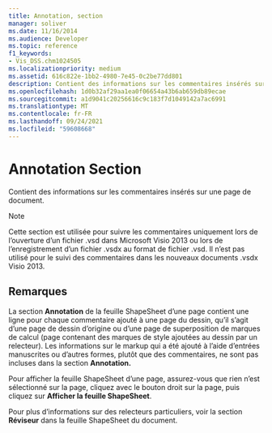 ```yaml
---
title: Annotation, section
manager: soliver
ms.date: 11/16/2014
ms.audience: Developer
ms.topic: reference
f1_keywords:
- Vis_DSS.chm1024505
ms.localizationpriority: medium
ms.assetid: 616c822e-1bb2-4980-7e45-0c2be77dd801
description: Contient des informations sur les commentaires insérés sur une page de document.
ms.openlocfilehash: 1d0b32af29aa1ea0f06654a43b6ab659db89ecae
ms.sourcegitcommit: a1d9041c20256616c9c183f7d1049142a7ac6991
ms.translationtype: MT
ms.contentlocale: fr-FR
ms.lasthandoff: 09/24/2021
ms.locfileid: "59608668"
---
```

# <a name="annotation-section"></a>Annotation Section

Contient des informations sur les commentaires insérés sur une page de document. 
  
> [!NOTE]
> Cette section est utilisée pour suivre les commentaires uniquement lors de l’ouverture d’un fichier .vsd dans Microsoft Visio 2013 ou lors de l’enregistrement d’un fichier .vsdx au format de fichier .vsd. Il n’est pas utilisé pour le suivi des commentaires dans les nouveaux documents .vsdx Visio 2013. 
  
## <a name="remarks"></a>Remarques

La section **Annotation** de la feuille ShapeSheet d’une page contient une ligne pour chaque commentaire ajouté à une page du dessin, qu’il s’agit d’une page de dessin d’origine ou d’une page de superposition de marques de calcul (page contenant des marques de style ajoutées au dessin par un relecteur). Les informations sur le markup qui a été ajouté à l’aide d’entrées manuscrites ou d’autres formes, plutôt que des commentaires, ne sont pas incluses dans la section **Annotation.** 
  
Pour afficher la feuille ShapeSheet d’une page, assurez-vous que rien n’est sélectionné sur la page, cliquez avec le bouton droit sur la page, puis cliquez sur **Afficher la feuille ShapeSheet**.
  
Pour plus d’informations sur des relecteurs particuliers, voir la section **Réviseur** dans la feuille ShapeSheet du document. 
  

